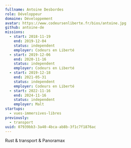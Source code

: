 ```yaml
---
fullname: Antoine Desbordes
role: Développeur
domaine: Développement
avatar: https://www.codeursenliberte.fr/bios/antoine.jpg
github: antoine-de
missions:
  - start: 2018-11-19
    end: 2019-12-04
    status: independent
    employer: Codeurs en Liberté
  - start: 2019-12-06
    end: 2020-11-16
    status: independent
    employer: Codeurs en Liberté
  - start: 2019-12-18
    end: 2021-05-31
    status: independent
    employer: Codeurs en Liberté
  - start: 2022-11-16
    end: 2024-11-16
    status: independent
    employer: Malt
startups:
  - vues-immersives-libres
previously:
  - transport
uuid: 07939bb3-3a40-4bca-ab8b-3f1c7f1876ac
---
```

Rust & transport & Panoramax